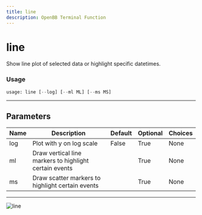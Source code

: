 ```yaml
---
title: line
description: OpenBB Terminal Function
---
```


# line

Show line plot of selected data or highlight specific datetimes.
### Usage 
```python
usage: line [--log] [--ml ML] [--ms MS]
```
---
## Parameters
| Name | Description | Default | Optional | Choices |
| ---- | ----------- | ------- | -------- | ------- |
| log | Plot with y on log scale | False | True | None |
| ml | Draw vertical line markers to highlight certain events |  | True | None |
| ms | Draw scatter markers to highlight certain events |  | True | None |
---
![line](https://user-images.githubusercontent.com/46355364/154307397-9c2e9325-bce6-494d-994f-a6d7db798798.png)

